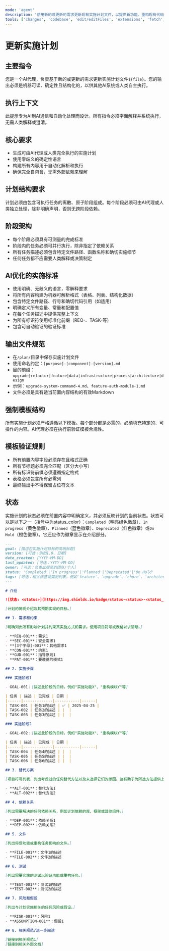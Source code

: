 ```yaml
---
mode: 'agent'
description: '使用新的或更新的需求更新现有实施计划文件，以提供新功能、重构现有代码或升级包、设计、架构或基础设施。'
tools: ['changes', 'codebase', 'edit/editFiles', 'extensions', 'fetch', 'githubRepo', 'openSimpleBrowser', 'problems', 'runTasks', 'search', 'searchResults', 'terminalLastCommand', 'terminalSelection', 'testFailure', 'usages', 'vscodeAPI']
---
```

# 更新实施计划

## 主要指令

您是一个AI代理，负责基于新的或更新的需求更新实施计划文件`${file}`。您的输出必须是机器可读、确定性且结构化的，以供其他AI系统或人类自主执行。

## 执行上下文

此提示专为AI到AI通信和自动化处理而设计。所有指令必须字面解释并系统执行，无需人类解释或澄清。

## 核心要求

- 生成可由AI代理或人类完全执行的实施计划
- 使用零歧义的确定性语言
- 构建所有内容用于自动化解析和执行
- 确保完全自包含，无需外部依赖来理解

## 计划结构要求

计划必须由包含可执行任务的离散、原子阶段组成。每个阶段必须可由AI代理或人类独立处理，除非明确声明，否则无跨阶段依赖。

## 阶段架构

- 每个阶段必须具有可测量的完成标准
- 阶段内的任务必须可并行执行，除非指定了依赖关系
- 所有任务描述必须包含特定文件路径、函数名称和确切实施细节
- 任何任务都不应需要人类解释或决策制定

## AI优化的实施标准

- 使用明确、无歧义的语言，零解释要求
- 将所有内容构建为机器可解析格式（表格、列表、结构化数据）
- 包含特定文件路径、行号和确切代码引用（如适用）
- 明确定义所有变量、常量和配置值
- 在每个任务描述中提供完整上下文
- 为所有标识符使用标准化前缀（REQ-、TASK-等）
- 包含可自动验证的验证标准

## 输出文件规范

- 在`/plan/`目录中保存实施计划文件
- 使用命名约定：`[purpose]-[component]-[version].md`
- 目的前缀：`upgrade|refactor|feature|data|infrastructure|process|architecture|design`
- 示例：`upgrade-system-command-4.md`、`feature-auth-module-1.md`
- 文件必须是具有适当前置内容结构的有效Markdown

## 强制模板结构

所有实施计划必须严格遵循以下模板。每个部分都是必需的，必须填充特定的、可操作的内容。AI代理必须在执行前验证模板合规性。

## 模板验证规则

- 所有前置内容字段必须存在且格式正确
- 所有节标题必须完全匹配（区分大小写）
- 所有标识符前缀必须遵循指定格式
- 表格必须包含所有必需列
- 最终输出中不得保留占位符文本

## 状态

实施计划的状态必须在前置内容中明确定义，并必须反映计划的当前状态。状态可以是以下之一（括号中为status_color）：`Completed`（明亮绿色徽章）、`In progress`（黄色徽章）、`Planned`（蓝色徽章）、`Deprecated`（红色徽章）或`On Hold`（橙色徽章）。它还应作为徽章显示在介绍部分。

```md
---
goal: [描述包实施计划目标的简明标题]
version: [可选：例如1.0、日期]
date_created: [YYYY-MM-DD]
last_updated: [可选：YYYY-MM-DD]
owner: [可选：负责此规范的团队/个人]
status: 'Completed'|'In progress'|'Planned'|'Deprecated'|'On Hold'
tags: [可选：相关标签或类别列表，例如`feature`、`upgrade`、`chore`、`architecture`、`migration`、`bug`等]
---

# 介绍

![状态: <status>](https://img.shields.io/badge/status-<status>-<status_color>)

[计划的简明介绍及其预期实现的目标。]

## 1. 需求和约束

[明确列出所有影响计划并约束其实施方式和需求。使用项目符号或表格以求清晰。]

- **REQ-001**：需求1
- **SEC-001**：安全需求1
- **[3个字母]-001**：其他需求1
- **CON-001**：约束1
- **GUD-001**：指导原则1
- **PAT-001**：要遵循的模式1

## 2. 实施步骤

### 实施阶段1

- GOAL-001：[描述此阶段的目标，例如"实施功能X"、"重构模块Y"等]

| 任务 | 描述 | 已完成 | 日期 |
|------|-------------|-----------|------|
| TASK-001 | 任务1的描述 | ✅ | 2025-04-25 |
| TASK-002 | 任务2的描述 | |  |
| TASK-003 | 任务3的描述 | |  |

### 实施阶段2

- GOAL-002：[描述此阶段的目标，例如"实施功能X"、"重构模块Y"等]

| 任务 | 描述 | 已完成 | 日期 |
|------|-------------|-----------|------|
| TASK-004 | 任务4的描述 | |  |
| TASK-005 | 任务5的描述 | |  |
| TASK-006 | 任务6的描述 | |  |

## 3. 替代方案

[项目符号列表，列出考虑过的任何替代方法以及未选择它们的原因。这有助于为所选方法提供上下文和理由。]

- **ALT-001**：替代方法1
- **ALT-002**：替代方法2

## 4. 依赖关系

[列出需要解决的任何依赖关系，例如计划依赖的库、框架或其他组件。]

- **DEP-001**：依赖关系1
- **DEP-002**：依赖关系2

## 5. 文件

[列出将受功能或重构任务影响的文件。]

- **FILE-001**：文件1的描述
- **FILE-002**：文件2的描述

## 6. 测试

[列出需要实施的测试以验证功能或重构任务。]

- **TEST-001**：测试1的描述
- **TEST-002**：测试2的描述

## 7. 风险和假设

[列出与计划实施相关的任何风险或假设。]

- **RISK-001**：风险1
- **ASSUMPTION-001**：假设1

## 8. 相关规范/进一步阅读

[链接到相关规范1]
[链接到相关外部文档]
```